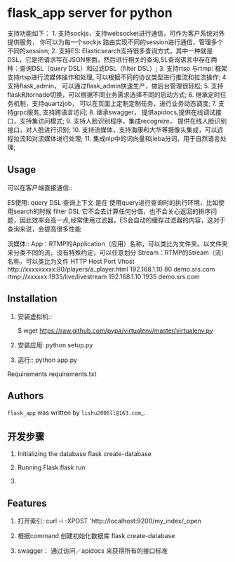 flask_app server for python
============
支持功能如下：
    1. 支持sockjs，支持websocket进行通信，可作为客户系统对外提供服务， 你可以为每一个sockjs 路由实现不同的session进行通信，管理多个不同的session;
    2. 支持ES: Elasticsearch支持很多查询方式，其中一种就是DSL，它是把请求写在JSON里面，然后进行相关的查询,SL查询语言中存在两种：查询DSL（query DSL）和过滤DSL（filter DSL）;
    3. 支持rtsp 与rtmp: 框架支持rtsp进行流媒体操作和处理, 可以根据不同的协议类型进行推流和拉流操作;
    4. 支持flask_admin， 可以通过flask_admin快速生产，做后台管理很轻松;
    5. 支持flask和tornado切换，可以根据不同业务需求选择不同的启动方式;
    6. 继承定时任务机制，支持quartzjob， 可以在页面上定制定制任务，进行业务动态调度;
    7. 支持grpc服务, 支持跨语言访问;
    8. 继承swagger， 提供apidocs,提供在线调试接口，支持集访问模式;
    9. 支持人脸识别程序，集成recognize， 提供在线人脸识别接口，对人脸进行识别;
    10. 支持流媒体，支持海康和大华等摄像头集成，可以远程拉流和对流媒体进行处理;
    11. 集成nlp中的词向量和jieba分词，用于自然语言处理;
    


Usage
-----

可以在客户端直接通信::

  <script src="//cdnjs.cloudflare.com/ajax/libs/sockjs-client/1.1.4/sockjs.js"></script>
  <script>
      var sock = new SockJS('http://localhost:5000/sockjs');

      sock.onopen = function() {
        console.log('open');
      };

      sock.onmessage = function(obj) {
        console.log(obj);
      };

      sock.onclose = function() {
        console.log('close');
      };
  </script>

 ES使用:
    query DSL:查询上下文 是在 使用query进行查询时的执行环境，比如使用search的时候
    filter DSL:它不会去计算任何分值，也不会关心返回的排序问题，因此效率会高一点,经常使用过滤器，ES会自动的缓存过滤器的内容，这对于查询来说，会提高很多性能

 流媒体::
    App：RTMP的Application（应用）名称，可以类比为文件夹。以文件夹来分类不同的流，没有特殊约定，可以任意划分
    Stream：RTMP的Stream（流）名称，可以类比为文件
    HTTP	Host	Port	Vhost
    http://xxxxxxxxx:80/players/a_player.html	192.168.1.10	80	demo.srs.com
    rtmp://xxxxxx:1935/live/livestream	192.168.1.10	1935	demo.srs.com


Installation
------------
1. 安装虚拟机::

    $ wget https://raw.github.com/pypa/virtualenv/master/virtualenv.py

2. 安装应用:
    python setup.py

3. 运行::
    python app.py

Requirements
    requirements.txt

Authors
-------

`flask_app` was written by `lishu2006ll@163.com`_.


开发步骤
-------
1. Initializing the database
    flask create-database

2. Running Flask
    flask run
3. 


Features
--------

1. 打开索引:
    curl -i -XPOST 'http://localhost:9200/my_index/_open

2. 根据command 创建初始化数据库
    flask create-database


3. swagger：
    通过访问／apidocs   来获得所有的接口标准
